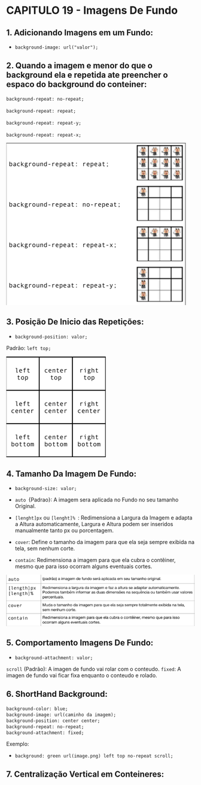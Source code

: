 # CAPITULO 19 - Imagens De Fundo

## 1. Adicionando Imagens em um Fundo:

- `background-image: url("valor");`

## 2. Quando a imagem e menor do que o background ela e repetida ate preencher o espaco do background do conteiner:


```
background-repeat: no-repeat;

background-repeat: repeat;

background-repeat: repeat-y;

background-repeat: repeat-x;
```

<img src="PREENCHIMENTO DO BACKGROUND.png">

## 3. Posição De Inicio das Repetições:

- `background-position: valor;`

Padrão: `left top;`

<img src="REFERENCIA DE INICIO DE REPETIÇÃO.png">

 ## 4. Tamanho Da Imagem De Fundo:

- `background-size: valor;`

 -  `auto `{Padrao}: A imagem sera aplicada no Fundo no seu tamanho Original.
 -  `[lenght]px` ou `[lenght]% `: Redimensiona a Largura da Imagem e adapta a Altura automaticamente, Largura e Altura podem ser inseridos manualmente tanto px ou porcentagem.
 - `cover`: Define o tamanho da imagem para que ela seja sempre exibida na tela, sem nenhum corte.
 - `contain`: Redimensiona a imagem para que ela cubra o contêiner, mesmo que para isso ocorram alguns eventuais cortes.

 <img src="VALORES BACKGROUND-SIZE.png">

## 5. Comportamento Imagens De Fundo:

- `background-attachment: valor;`

`scroll` (Padrão): A imagen de fundo vai rolar com o conteudo.
`fixed`: A imagen de fundo vai ficar fixa enquanto o conteudo e rolado.

## 6. ShortHand Background:

``` 
background-color: blue;
background-image: url(caminho da imagem);
background-position: center center;
background-repeat: no-repeat;
background-attachment: fixed;
```

Exemplo:

- `background: green url(image.png) left top no-repeat scroll;`

## 7. Centralização Vertical em Conteineres:


